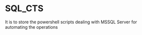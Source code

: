 # SQL_CTS
It is to store the powershell scripts dealing with MSSQL Server for automating the operations
